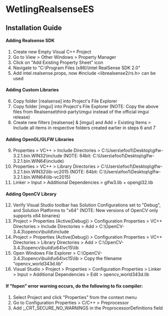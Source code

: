 # WetlingRealsenseES

## Installation Guide
#### Adding Realsense SDK
1. Create new Empty Visual C++ Project
2. Go to View > Other Windows > Property Manager
3. Click on "Add Existing Property Sheet" icon
4. Navigate to "C:\Program Files (x86)\Intel RealSense SDK 2.0"
5. Add intel.realsense.props, now #include <librealsense2/rs.h> can be used

#### Adding Custom Libraries
6. Copy folder [realsense] into Project's File Explorer
7. Copy folder [imgui] into Project's File Explorer
(NOTE: Copy the above files from Realsense\third-party\imgui instead of the official imgui release)
8. Create new filters [realsense] & [imgui] and Add > Existing Items > Include all items in respective folders created earlier in steps 6 and 7

#### Adding OpenGL/GLFW Libraries
9. Properties > VC++ > Include Directories > C:\Users\efoo1\Desktop\glfw-3.2.1.bin.WIN32\include
(NOTE: 64bit: C:\Users\efoo1\Desktop\glfw-3.2.1.bin.WIN64\include)
10. Properties > VC++ > Library Directories > C:\Users\efoo1\Desktop\glfw-3.2.1.bin.WIN32\lib-vc2015
(NOTE: 64bit: C:\Users\efoo1\Desktop\glfw-3.2.1.bin.WIN64\lib-vc2015)
11. Linker > Input > Additional Dependencies > glfw3.lib + opengl32.lib

#### Adding OpenCV Library
12. Verify Visual Studio toolbar has Solution Configurations set to "Debug", and Solution Platforms to "x64"
(NOTE: New versions of OpenCV only supports x64 binaries)
13. Project > Properties (Active(Debug)) > Configuration Properties > VC++ Directories > Include Directories > Add > C:\OpenCV-3.4.3\opencv\build\include
14. Project > Properties (Active(Debug)) > Configuration Properties > VC++ Directories > Library Directories > Add > C:\OpenCV-3.4.3\opencv\build\x64\vc15\lib
15. Open Windows File Explorer > C:\OpenCV-3.4.3\opencv\build\x64\vc15\lib > Copy the filename "opencv_world343d.lib"
16. Visual Studio > Project > Properties > Configuration Properties > Linker > Input > Additional Dependencies > Edit > opencv_world343d.lib

#### If "fopen" error warning occurs, do the following to fix compiler:
1. Select Project and click "Properties" from the context menu
2. Go to Configuration Properties > C/C++ > Preprocessor
3. Add ;_CRT_SECURE_NO_WARNINGS in the ProprocessorDefinitions field
